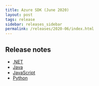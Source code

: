 ```yaml
---
title: Azure SDK (June 2020)
layout: post
tags: release
sidebar: releases_sidebar
permalink: /releases/2020-06/index.html
---
```


## Release notes

* [.NET](dotnet.md)
* [Java](java.md)
* [JavaScript](js.md)
* [Python](python.md)